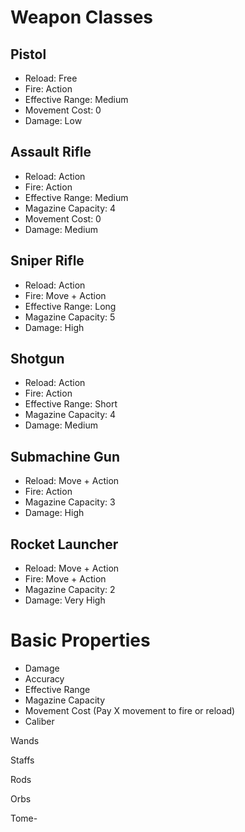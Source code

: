 # Weapon Classes

## Pistol
- Reload: Free
- Fire: Action
- Effective Range: Medium
- Movement Cost: 0
- Damage: Low

## Assault Rifle
- Reload: Action
- Fire: Action
- Effective Range: Medium
- Magazine Capacity: 4
- Movement Cost: 0
- Damage: Medium

## Sniper Rifle
- Reload: Action
- Fire: Move + Action
- Effective Range: Long
- Magazine Capacity: 5
- Damage: High

## Shotgun
- Reload: Action
- Fire: Action
- Effective Range: Short
- Magazine Capacity: 4
- Damage: Medium

## Submachine Gun
- Reload: Move + Action
- Fire: Action
- Magazine Capacity: 3
- Damage: High

## Rocket Launcher
- Reload: Move + Action
- Fire: Move + Action
- Magazine Capacity: 2
- Damage: Very High

# Basic Properties
- Damage
- Accuracy
- Effective Range
- Magazine Capacity
- Movement Cost (Pay X movement to fire or reload)
- Caliber

Wands

Staffs

Rods

Orbs

Tome-